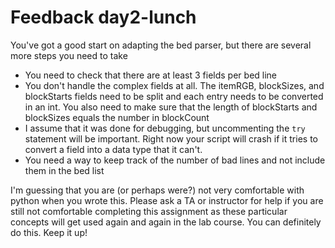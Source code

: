 # Feedback day2-lunch

You've got a good start on adapting the bed parser, but there are several more steps you need to take

- You need to check that there are at least 3 fields per bed line
- You don't handle the complex fields at all. The itemRGB, blockSizes, and blockStarts fields need to be split and each entry needs to be converted in an int. You also need to make sure that the length of blockStarts and blockSizes equals the number in blockCount
- I assume that it was done for debugging, but uncommenting the `try` statement will be important. Right now your script will crash if it tries to convert a field into a data type that it can't.
- You need a way to keep track of the number of bad lines and not include them in the bed list

I'm guessing that you are (or perhaps were?) not very comfortable with python when you wrote this. Please ask a TA or instructor for help if you are still not comfortable completing this assignment as these particular concepts will get used again and again in the lab course. You can definitely do this. Keep it up!